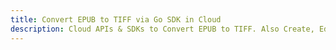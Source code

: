 ---title: Convert EPUB to TIFF via Go SDK in Clouddescription: Cloud APIs & SDKs to Convert EPUB to TIFF. Also Create, Edit & Render Microsoft Word & OpenOffice documents in the Cloud.---